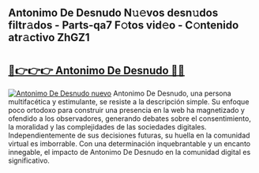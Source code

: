 ## Antonimo De Desnudo N𝚞𝚎vos desn𝚞dos filtr𝚊dos - Parts-qa7 F𝚘tos vid𝚎o - C𝚘ntenido atr𝚊ctivo ZhGZ1

# <h2><a href="http://mb2wvk.tromn.icu/?c=Antonimo+De+Desnudo">🔗👉👉👉 Antonimo De Desnudo 🔗🔗</a></h2>

[![Antonimo De Desnudo nuevo](https://i.imgur.com/pEAQMta.gif)](http://mb2wvk.tromn.icu/?c=Antonimo+De+Desnudo)
Antonimo De Desnudo, una persona multifacética y estimulante, se resiste a la descripción simple. Su enfoque poco ortodoxo para construir una presencia en la web ha magnetizado y ofendido a los observadores, generando debates sobre el consentimiento, la moralidad y las complejidades de las sociedades digitales. Independientemente de sus decisiones futuras, su huella en la comunidad virtual es imborrable. Con una determinación inquebrantable y un encanto innegable, el impacto de Antonimo De Desnudo en la comunidad digital es significativo.
